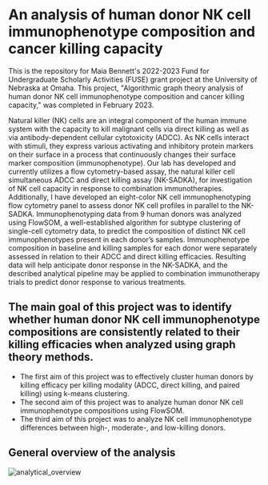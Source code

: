 # An analysis of human donor NK cell immunophenotype composition and cancer killing capacity 

This is the repository for Maia Bennett's 2022-2023 Fund for Undergraduate Scholarly Activities (FUSE) grant project at the University of Nebraska at Omaha. This project, "Algorithmic graph theory analysis of human donor NK cell immunophenotype composition and cancer killing capacity," was completed in February 2023.

Natural killer (NK) cells are an integral component of the human immune system with the capacity to kill malignant cells via direct killing as well as via antibody-dependent cellular cytotoxicity (ADCC). As NK cells interact with stimuli, they express various activating and inhibitory protein markers on their surface in a process that continuously changes their surface marker composition (immunophenotype). Our lab has developed and currently utilizes a flow cytometry-based assay, the natural killer cell simultaneous ADCC and direct killing assay (NK-SADKA), for investigation of NK cell capacity in response to combination immunotherapies. Additionally, I have developed an eight-color NK cell immunophenotyping flow cytometry panel to assess donor NK cell profiles in parallel to the NK-SADKA. Immunophenotyping data from 9 human donors was analyzed using FlowSOM, a well-established algorithm for subtype clustering of single-cell cytometry data, to predict the composition of distinct NK cell immunophenotypes present in each donor’s samples. Immunophenotype composition in baseline and killing samples for each donor were separately assessed in relation to their ADCC and direct killing efficacies. Resulting data will help anticipate donor response in the NK-SADKA, and the described analytical pipeline may be applied to combination immunotherapy trials to predict donor response to various treatments.  

## The main goal of this project was to identify whether human donor NK cell immunophenotype compositions are consistently related to their killing efficacies when analyzed using graph theory methods.
- The first aim of this project was to effectively cluster human donors by killing efficacy per killing modality (ADCC, direct killing, and paired killing) using k-means clustering.
- The second aim of this project was to analyze human donor NK cell immunophenotype compositions using FlowSOM.
- The third aim of this project was to analyze NK cell immunophenotype differences between high-, moderate-, and low-killing donors.

## General overview of the analysis

![analytical_overview](https://user-images.githubusercontent.com/123126475/224165084-b904e348-ff48-4b8e-9f49-6ea3562729fb.png)
